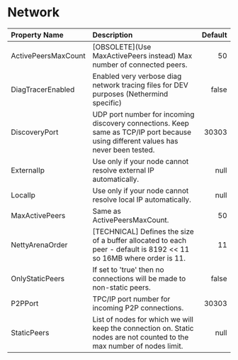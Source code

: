 # Network



| Property Name | Description | Default |
| :--- | :--- | ---: |
| ActivePeersMaxCount | [OBSOLETE](Use MaxActivePeers instead) Max number of connected peers. | 50 |
| DiagTracerEnabled | Enabled very verbose diag network tracing files for DEV purposes (Nethermind specific) | false |
| DiscoveryPort | UDP port number for incoming discovery connections. Keep same as TCP/IP port because using different values has never been tested. | 30303 |
| ExternalIp | Use only if your node cannot resolve external IP automatically. | null |
| LocalIp | Use only if your node cannot resolve local IP automatically. | null |
| MaxActivePeers | Same as ActivePeersMaxCount. | 50 |
| NettyArenaOrder | [TECHNICAL] Defines the size of a buffer allocated to each peer - default is 8192 << 11 so 16MB where order is 11. | 11 |
| OnlyStaticPeers | If set to 'true' then no connections will be made to non-static peers. | false |
| P2PPort | TPC/IP port number for incoming P2P connections. | 30303 |
| StaticPeers | List of nodes for which we will keep the connection on. Static nodes are not counted to the max number of nodes limit. | null |
